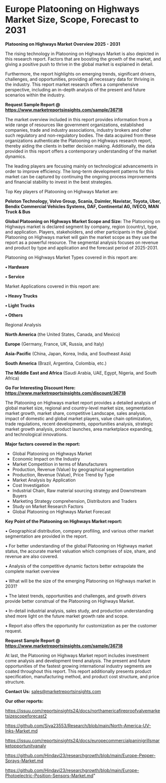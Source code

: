 # Europe Platooning on Highways Market Size, Scope, Forecast to 2031

<Strong> Platooning on Highways Market Overview 2025 - 2031</strong>

The rising technology in Platooning on Highways Market is also depicted in this research report. Factors that are boosting the growth of the market, and giving a positive push to thrive in the global market is explained in detail.

Furthermore, the report highlights on emerging trends, significant drivers, challenges, and opportunities, providing all necessary data for thriving in the industry. This report market research offers a comprehensive perspective, including an in-depth analysis of the present and future scenarios within the industry.

<strong>Request Sample Report @ <a href=https://www.marketreportsinsights.com/sample/36718>https://www.marketreportsinsights.com/sample/36718</a></strong>

The market overview included in this report provides information from a wide range of resources like government organizations, established companies, trade and industry associations, industry brokers and other such regulatory and non-regulatory bodies. The data acquired from these organizations authenticate the Platooning on Highways research report, thereby aiding the clients in better decision making. Additionally, the data provided in this report offers a contemporary understanding of the market dynamics.

The leading players are focusing mainly on technological advancements in order to improve efficiency. The long-term development patterns for this market can be captured by continuing the ongoing process improvements and financial stability to invest in the best strategies.

Top Key players of Platooning on Highways Market are:

<strong>Peloton Technology, Volvo Group, Scania, Daimler, Navistar, Toyota, Uber, Bendix Commercial Vehicles Systems, DAF, Continental AG, IVECO, MAN Truck & Bus</strong>

<strong><b>Global Platooning on Highways Market Scope and Size:</b></strong>
The Platooning on Highways market is declared segment by company, region (country), type, and application. Players, stakeholders, and other participants in the global Platooning on Highways market will gain the market scope as they use the report as a powerful resource. The segmental analysis focuses on revenue and product by type and application and the forecast period of 2025-2031.

Platooning on Highways Market Types covered in this report are:

<strong>•  Hardware

•  Service</strong>

Market Applications covered in this report are:

<strong>•  Heavy Trucks

•  Light Trucks

•  Others</strong> 

Regional Analysis

<strong>North America</strong> (the United States, Canada, and Mexico)

<strong>Europe</strong> (Germany, France, UK, Russia, and Italy)

<strong>Asia-Pacific</strong> (China, Japan, Korea, India, and Southeast Asia)

<strong>South America</strong> (Brazil, Argentina, Colombia, etc.)

<strong>The Middle East and Africa</strong> (Saudi Arabia, UAE, Egypt, Nigeria, and South Africa)

<strong>Go For Interesting Discount Here: <a href=https://www.marketreportsinsights.com/discount/36718>https://www.marketreportsinsights.com/discount/36718</a></strong>

The Platooning on Highways market report provides a detailed analysis of global market size, regional and country-level market size, segmentation market growth, market share, competitive Landscape, sales analysis, impact of domestic and global market players, value chain optimization, trade regulations, recent developments, opportunities analysis, strategic market growth analysis, product launches, area marketplace expanding, and technological innovations.

<strong><b>Major factors covered in the report:</b></strong>
<ul>
  <li>Global Platooning on Highways Market </li>
  <li>Economic Impact on the Industry</li>
  <li>Market Competition in terms of Manufacturers</li>
  <li>Production, Revenue (Value) by geographical segmentation</li>
  <li>Production, Revenue (Value), Price Trend by Type</li>
  <li>Market Analysis by Application</li>
  <li>Cost Investigation</li>
  <li>Industrial Chain, Raw material sourcing strategy and Downstream Buyers</li>
  <li>Marketing Strategy comprehension, Distributors and Traders</li>
  <li>Study on Market Research Factors</li>
  <li>Global Platooning on Highways Market Forecast</li>
</ul>

<strong><b>Key Point of the Platooning on Highways Market report:</b></strong>

• Geographical distribution, company profiling, and various other market segmentation are provided in the report.

• For better understanding of the global Platooning on Highways market status, the accurate market valuation which comprises of size, share, and revenue are also covered.

• Analysis of the competitive dynamic factors better extrapolate the complete market overview

• What will be the size of the emerging Platooning on Highways market in 2031?

• The latest trends, opportunities and challenges, and growth drivers provide better construal of the Platooning on Highways Market.

• In-detail industrial analysis, sales study, and production understanding shed more light on the future market growth rate and scope.

• Report also offers the opportunity for customization as per the customer request.

<strong>Request Sample Report @ <a href=https://www.marketreportsinsights.com/sample/36718>https://www.marketreportsinsights.com/sample/36718</a></strong>

At last, the Platooning on Highways Market report includes investment come analysis and development trend analysis. The present and future opportunities of the fastest growing international industry segments are coated throughout this report. This report additionally presents product specification, manufacturing method, and product cost structure, and price structure.

<strong>Contact Us:</strong>
sales@marketreportsinsights.com

<strong>Our other reports:</strong>

<a href=https://issuu.com/reportsinsights24/docs/northamericafireproofvalvemarketsizescopeforecast2>https://issuu.com/reportsinsights24/docs/northamericafireproofvalvemarketsizescopeforecast2</a>

<a href=https://github.com/Siya23553/Research/blob/main/North-America-UV-Inks-Market.md>https://github.com/Siya23553/Research/blob/main/North-America-UV-Inks-Market.md</a>

<a href=https://issuu.com/reportsinsights24/docs/europecommercialpaninigrillsmarketopportunityanaly>https://issuu.com/reportsinsights24/docs/europecommercialpaninigrillsmarketopportunityanaly</a>

<a href=https://github.com/Hindavi23/researchgrowth/blob/main/Europe-Pepper-Sprays-Market.md>https://github.com/Hindavi23/researchgrowth/blob/main/Europe-Pepper-Sprays-Market.md</a>

<a href=https://github.com/Hindavi23/researchgrowth/blob/main/Europe-Photoelectric-Position-Sensors-Market.md>https://github.com/Hindavi23/researchgrowth/blob/main/Europe-Photoelectric-Position-Sensors-Market.md</a>"
